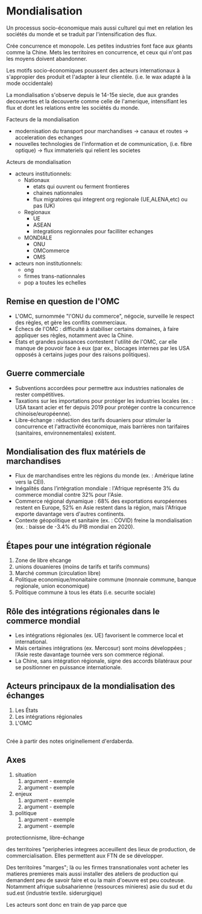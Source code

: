 # Mondialisation

Un processus socio-économique mais aussi culturel qui met en relation les sociétés du monde et se traduit par l'intensification des flux.

Crée concurrence et monopole. Les petites industries font face aux géants comme la Chine. Mets les territoires en concurrence, et ceux qui n'ont pas les moyens doivent abandonner.

Les motifs socio-économiques poussent des acteurs internationaux à s'appropier des produit et l'adapter à leur clientéle. (i.e. le wax adapté à la mode occidentale)

La mondialisation s'observe depuis le 14-15e siecle, due aux grandes decouvertes et la decouverte comme celle de l'amerique, intensifiant les flux et dont les relations entre les sociétés du monde.

Facteurs de la mondialisation
- modernisation du transport pour marchandises -> canaux et routes -> acceleration des echanges
- nouvelles technologies de l'information et de communication, (i.e. fibre optique) -> flux immateriels qui relient les societes

Acteurs de mondialisation
- acteurs institutionnels: 
  - Nationaux
    - etats qui ouvrent ou ferment frontieres
    - chaines nationnales
    - flux migratoires qui integrent org regionale (UE,ALENA,etc) ou pas (UK) 
  - Regionaux
    - UE
    - ASEAN
    - integrations regionnales pour facilliter echanges
  - MONDIALE
    - ONU
    - OMCommerce
    - OMS
- acteurs non institutionnels:
    - ong
    - firmes trans-nationnales
    - pop a toutes les echelles


## Remise en question de l'OMC
- L'OMC, surnommée "l'ONU du commerce", négocie, surveille le respect des règles, et gère les conflits commerciaux.
- Échecs de l'OMC : difficulté à stabiliser certains domaines, à faire appliquer ses règles, notamment avec la Chine.
- États et grandes puissances contestent l'utilité de l'OMC, car elle manque de pouvoir face à eux (par ex., blocages internes par les USA opposés à certains juges pour des raisons politiques).

## Guerre commerciale
- Subventions accordées pour permettre aux industries nationales de rester compétitives.
- Taxations sur les importations pour protéger les industries locales (ex. : USA taxant acier et fer depuis 2019 pour protéger contre la concurrence chinoise/européenne).
- Libre-échange : réduction des tarifs douaniers pour stimuler la concurrence et l'attractivité économique, mais barrières non tarifaires (sanitaires, environnementales) existent.

## Mondialisation des flux matériels de marchandises
- Flux de marchandises entre les régions du monde (ex. : Amérique latine vers la CEI).
- Inégalités dans l’intégration mondiale : l'Afrique représente 3% du commerce mondial contre 32% pour l'Asie.
- Commerce régional dynamique : 68% des exportations européennes restent en Europe, 52% en Asie restent dans la région, mais l'Afrique exporte davantage vers d'autres continents.
- Contexte géopolitique et sanitaire (ex. : COVID) freine la mondialisation (ex. : baisse de -3.4% du PIB mondial en 2020).

## Étapes pour une intégration régionale
1. Zone de libre ehcange
2. unions douanieres (moins de tarifs et tarifs communs)
3. Marché commun (circulation libre)
4. Politique economique/monaitaire commune (monnaie commune, banque regionale, union economique)
5. Politique commune à tous les états (i.e. securite sociale)

## Rôle des intégrations régionales dans le commerce mondial
- Les intégrations régionales (ex. UE) favorisent le commerce local et international.
- Mais certaines intégrations (ex. Mercosur) sont moins développées ; l’Asie reste davantage tournée vers son commerce régional.
- La Chine, sans intégration régionale, signe des accords bilatéraux pour se positionner en puissance internationale.

## Acteurs principaux de la mondialisation des échanges
1. Les États
2. Les intégrations régionales
3. L'OMC

<br>
Crée à partir des notes originellement d'erdaberda.

## Axes

1. situation
   1. argument - exemple
   2. argument - exemple
2. enjeux
   1. argument - exemple
   2. argument - exemple
3. politique
   1. argument - exemple
   2. argument - exemple

protectionnisme, libre-échange


des territoires "peripheries integrees acceuillent des lieux de production, de commercialisation. Elles permettent aux FTN de se développer.

Des territoires "marges"; là ou les firmes transnationales vont acheter les matieres premieres mais aussi installer des ateliers de production qui demandent peu de savoir faire et ou la main d'oeuvre est peu couteuse. Notamment afrique subsaharienne (ressources minieres) asie du sud et du sud.est (industrie textile. siderurgique)

Les acteurs sont donc en train de yap parce que